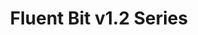 ---
title: 'Fluent Bit v1.2 Series'
description: "Old <a href='https://github.com/fluent/fluent-bit/tree/1.2'>Fluent Bit v1.2</a> series. Based on bug reports or specific minor feature requests, we do quick releases upon demand. Below is a list of the notes for each version."
url: "/announcements/v1.2/"
herobg: "/images/hero@2x.jpg"
latestVer: true
releaseNotes:
  heading: "Release Notes v1.8.3"
  version: "v1.8.3"
  text: "Fluent Bit is a Fast and Lightweight Data Processor and Forwarder for Linux, BSD and OSX. We are proud to announce the availability of Fluent Bit v1.8.3. <br> For people upgrading from previous versions you must read the Upgrading Notes section of our" 
  documentation: "https://docs.fluentbit.io/manual/installation/upgrade_notes"

---